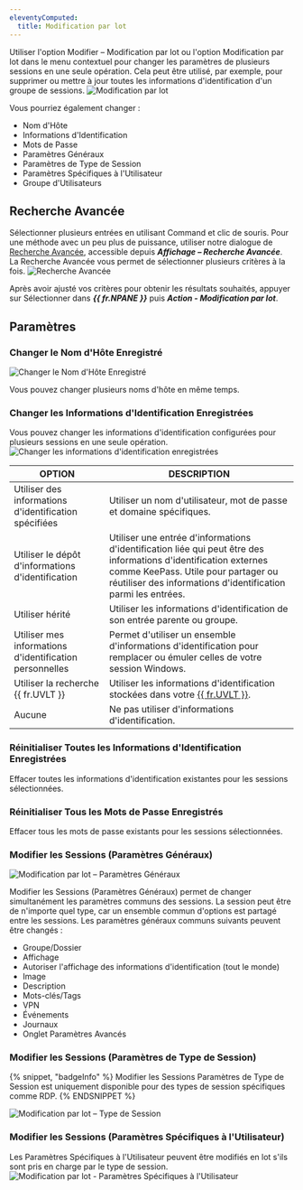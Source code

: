 ```yaml
---
eleventyComputed:
  title: Modification par lot
---
```

Utiliser l'option Modifier – Modification par lot ou l'option Modification par lot dans le menu contextuel pour changer les paramètres de plusieurs sessions en une seule opération. Cela peut être utilisé, par exemple, pour supprimer ou mettre à jour toutes les informations d'identification d'un groupe de sessions.
![Modification par lot](https://cdnweb.devolutions.net/docs/docs_en_rdm_mac_clip10346.png)

Vous pourriez également changer :
* Nom d'Hôte
* Informations d'Identification
* Mots de Passe
* Paramètres Généraux
* Paramètres de Type de Session
* Paramètres Spécifiques à l'Utilisateur
* Groupe d'Utilisateurs

## Recherche Avancée
Sélectionner plusieurs entrées en utilisant Command et clic de souris. Pour une méthode avec un peu plus de puissance, utiliser notre dialogue de [Recherche Avancée](/rdm/mac/commands/view/advanced-search/), accessible depuis ***Affichage – Recherche Avancée***. La Recherche Avancée vous permet de sélectionner plusieurs critères à la fois.
![Recherche Avancée](https://cdnweb.devolutions.net/docs/docs_en_rdm_mac_clip10605.png)

Après avoir ajusté vos critères pour obtenir les résultats souhaités, appuyer sur Sélectionner dans ***{{ fr.NPANE }}*** puis ***Action - Modification par lot***.

## Paramètres
### Changer le Nom d'Hôte Enregistré
![Changer le Nom d'Hôte Enregistré](https://cdnweb.devolutions.net/docs/docs_en_rdm_mac_clip10031.png)

Vous pouvez changer plusieurs noms d'hôte en même temps.

### Changer les Informations d'Identification Enregistrées
Vous pouvez changer les informations d'identification configurées pour plusieurs sessions en une seule opération.
![Changer les informations d'identification enregistrées](https://cdnweb.devolutions.net/docs/docs_en_rdm_mac_clip10606.png)

| OPTION                      | DESCRIPTION                                                                                          |
|-----------------------------|------------------------------------------------------------------------------------------------------|
| Utiliser des informations d'identification spécifiées | Utiliser un nom d'utilisateur, mot de passe et domaine spécifiques.                                                        |
| Utiliser le dépôt d'informations d'identification   | Utiliser une entrée d'informations d'identification liée qui peut être des informations d'identification externes comme KeePass. Utile pour partager ou réutiliser des informations d'identification parmi les entrées. |
| Utiliser hérité               | Utiliser les informations d'identification de son entrée parente ou groupe.                                                    |
| Utiliser mes informations d'identification personnelles | Permet d'utiliser un ensemble d'informations d'identification pour remplacer ou émuler celles de votre session Windows.   |
| Utiliser la recherche {{ fr.UVLT }}    | Utiliser les informations d'identification stockées dans votre [{{ fr.UVLT }}](/rdm/mac/user-interface/navigation-pane/user-vault/). |
| Aucune                        | Ne pas utiliser d'informations d'identification.                                                                          |

### Réinitialiser Toutes les Informations d'Identification Enregistrées
Effacer toutes les informations d'identification existantes pour les sessions sélectionnées.

### Réinitialiser Tous les Mots de Passe Enregistrés
Effacer tous les mots de passe existants pour les sessions sélectionnées.

### Modifier les Sessions (Paramètres Généraux)
![Modification par lot – Paramètres Généraux](https://cdnweb.devolutions.net/docs/docs_en_rdm_mac_clip10348.png)

Modifier les Sessions (Paramètres Généraux) permet de changer simultanément les paramètres communs des sessions. La session peut être de n'importe quel type, car un ensemble commun d'options est partagé entre les sessions. Les paramètres généraux communs suivants peuvent être changés :
* Groupe/Dossier
* Affichage
* Autoriser l'affichage des informations d'identification (tout le monde)
* Image
* Description
* Mots-clés/Tags
* VPN
* Événements
* Journaux
* Onglet Paramètres Avancés

### Modifier les Sessions (Paramètres de Type de Session)
{% snippet, "badgeInfo" %}
Modifier les Sessions Paramètres de Type de Session est uniquement disponible pour des types de session spécifiques comme RDP.
{% ENDSNIPPET %}

![Modification par lot – Type de Session](https://cdnweb.devolutions.net/docs/docs_en_rdm_mac_clip10347.png)

### Modifier les Sessions (Paramètres Spécifiques à l'Utilisateur)
Les Paramètres Spécifiques à l'Utilisateur peuvent être modifiés en lot s'ils sont pris en charge par le type de session.
![Modification par lot - Paramètres Spécifiques à l'Utilisateur](https://cdnweb.devolutions.net/docs/docs_en_rdm_mac_clip10349.png)

